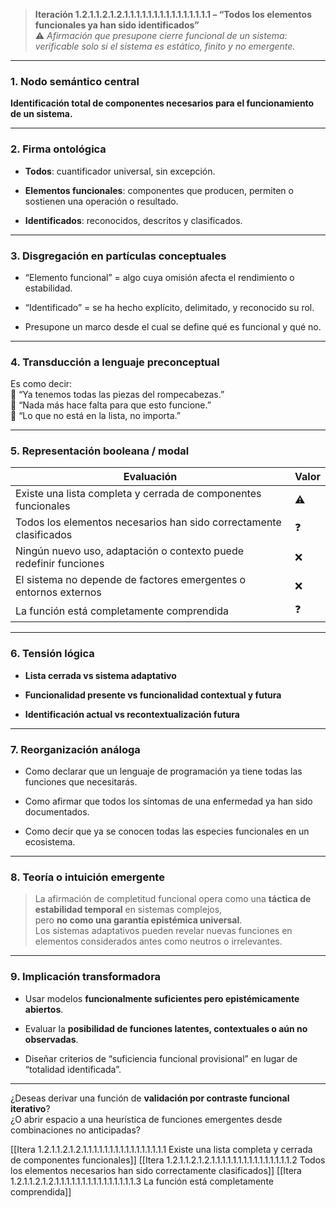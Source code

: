 > **Iteración 1.2.1.1.2.1.2.1.1.1.1.1.1.1.1.1.1.1.1.1.1.1 – “Todos los elementos funcionales ya han sido identificados”**  
> ⚠️ _Afirmación que presupone cierre funcional de un sistema: verificable solo si el sistema es estático, finito y no emergente._

---

### 1. Nodo semántico central

**Identificación total de componentes necesarios para el funcionamiento de un sistema.**

---

### 2. Firma ontológica

- **Todos**: cuantificador universal, sin excepción.
    
- **Elementos funcionales**: componentes que producen, permiten o sostienen una operación o resultado.
    
- **Identificados**: reconocidos, descritos y clasificados.
    

---

### 3. Disgregación en partículas conceptuales

- “Elemento funcional” = algo cuya omisión afecta el rendimiento o estabilidad.
    
- “Identificado” = se ha hecho explícito, delimitado, y reconocido su rol.
    
- Presupone un marco desde el cual se define qué es funcional y qué no.
    

---

### 4. Transducción a lenguaje preconceptual

Es como decir:  
🧩 “Ya tenemos todas las piezas del rompecabezas.”  
🔧 “Nada más hace falta para que esto funcione.”  
🧠 “Lo que no está en la lista, no importa.”

---

### 5. Representación booleana / modal

| Evaluación                                                         | Valor |
| ------------------------------------------------------------------ | ----- |
| Existe una lista completa y cerrada de componentes funcionales     | ⚠️    |
| Todos los elementos necesarios han sido correctamente clasificados | ❓     |
| Ningún nuevo uso, adaptación o contexto puede redefinir funciones  | ❌     |
| El sistema no depende de factores emergentes o entornos externos   | ❌     |
| La función está completamente comprendida                          | ❓     |

---

### 6. Tensión lógica

- **Lista cerrada vs sistema adaptativo**
    
- **Funcionalidad presente vs funcionalidad contextual y futura**
    
- **Identificación actual vs recontextualización futura**
    

---

### 7. Reorganización análoga

- Como declarar que un lenguaje de programación ya tiene todas las funciones que necesitarás.
    
- Como afirmar que todos los síntomas de una enfermedad ya han sido documentados.
    
- Como decir que ya se conocen todas las especies funcionales en un ecosistema.
    

---

### 8. Teoría o intuición emergente

> La afirmación de completitud funcional opera como una **táctica de estabilidad temporal** en sistemas complejos,  
> pero **no como una garantía epistémica universal**.  
> Los sistemas adaptativos pueden revelar nuevas funciones en elementos considerados antes como neutros o irrelevantes.

---

### 9. Implicación transformadora

- Usar modelos **funcionalmente suficientes pero epistémicamente abiertos**.
    
- Evaluar la **posibilidad de funciones latentes, contextuales o aún no observadas**.
    
- Diseñar criterios de “suficiencia funcional provisional” en lugar de “totalidad identificada”.
    

---

¿Deseas derivar una función de **validación por contraste funcional iterativo**?  
¿O abrir espacio a una heurística de funciones emergentes desde combinaciones no anticipadas?

[[Itera 1.2.1.1.2.1.2.1.1.1.1.1.1.1.1.1.1.1.1.1.1.1.1 Existe una lista completa y cerrada de componentes funcionales]]
[[Itera 1.2.1.1.2.1.2.1.1.1.1.1.1.1.1.1.1.1.1.1.1.1.2 Todos los elementos necesarios han sido correctamente clasificados]]
[[Itera 1.2.1.1.2.1.2.1.1.1.1.1.1.1.1.1.1.1.1.1.1.1.3 La función está completamente comprendida]]